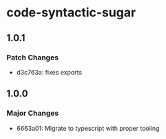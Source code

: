 # code-syntactic-sugar

## 1.0.1

### Patch Changes

- d3c763a: fixes exports

## 1.0.0

### Major Changes

- 6663a01: Migrate to typescript with proper tooling
